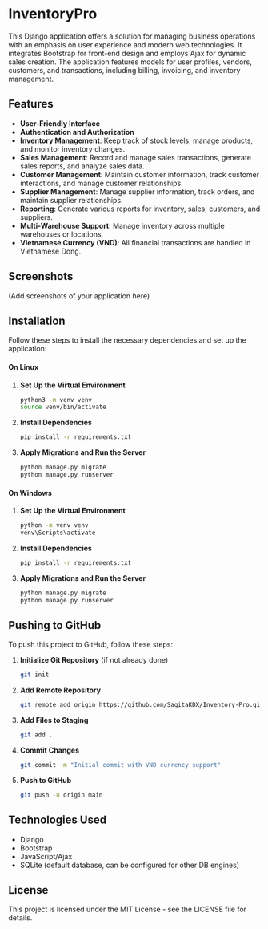 # InventoryPro

This Django application offers a solution for managing business operations with an emphasis on user experience and modern web technologies. It integrates Bootstrap for front-end design and employs Ajax for dynamic sales creation. The application features models for user profiles, vendors, customers, and transactions, including billing, invoicing, and inventory management.

## Features
- **User-Friendly Interface**
- **Authentication and Authorization**
- **Inventory Management**: Keep track of stock levels, manage products, and monitor inventory changes.
- **Sales Management**: Record and manage sales transactions, generate sales reports, and analyze sales data.
- **Customer Management**: Maintain customer information, track customer interactions, and manage customer relationships.
- **Supplier Management**: Manage supplier information, track orders, and maintain supplier relationships.
- **Reporting**: Generate various reports for inventory, sales, customers, and suppliers.
- **Multi-Warehouse Support**: Manage inventory across multiple warehouses or locations.
- **Vietnamese Currency (VND)**: All financial transactions are handled in Vietnamese Dong.

## Screenshots
(Add screenshots of your application here)

## Installation

Follow these steps to install the necessary dependencies and set up the application:


#### On Linux

1. **Set Up the Virtual Environment**

    ```bash
    python3 -m venv venv
    source venv/bin/activate
    ```

2. **Install Dependencies**

    ```bash
    pip install -r requirements.txt
    ```

3. **Apply Migrations and Run the Server**

    ```bash
    python manage.py migrate
    python manage.py runserver
    ```

#### On Windows

1. **Set Up the Virtual Environment**

    ```bash
    python -m venv venv
    venv\Scripts\activate
    ```

2. **Install Dependencies**

    ```bash
    pip install -r requirements.txt
    ```

3. **Apply Migrations and Run the Server**

    ```bash
    python manage.py migrate
    python manage.py runserver
    ```

## Pushing to GitHub

To push this project to GitHub, follow these steps:

1. **Initialize Git Repository** (if not already done)
   ```bash
   git init
   ```

2. **Add Remote Repository**
   ```bash
   git remote add origin https://github.com/SagitaKDX/Inventory-Pro.git
   ```

3. **Add Files to Staging**
   ```bash
   git add .
   ```

4. **Commit Changes**
   ```bash
   git commit -m "Initial commit with VND currency support"
   ```

5. **Push to GitHub**
   ```bash
   git push -u origin main
   ```

## Technologies Used
- Django
- Bootstrap
- JavaScript/Ajax
- SQLite (default database, can be configured for other DB engines)

## License
This project is licensed under the MIT License - see the LICENSE file for details.

